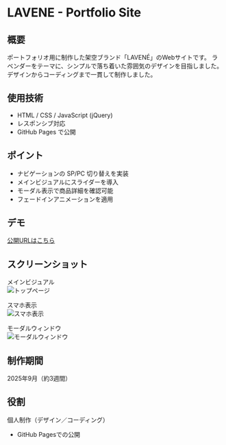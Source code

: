 # LAVENE - Portfolio Site

## 概要
ポートフォリオ用に制作した架空ブランド「LAVENÉ」のWebサイトです。 ラベンダーをテーマに、シンプルで落ち着いた雰囲気のデザインを目指しました。
デザインからコーディングまで一貫して制作しました。

## 使用技術
- HTML / CSS / JavaScript (jQuery)
- レスポンシブ対応
- GitHub Pages で公開

## ポイント
- ナビゲーションの SP/PC 切り替えを実装
- メインビジュアルにスライダーを導入
- モーダル表示で商品詳細を確認可能
- フェードインアニメーションを適用

## デモ
[公開URLはこちら](https://github.com/takemura-cloud/lavene-portfolio.git)

## スクリーンショット
メインビジュアル  
![トップページ](LAVENÉ/screenshots/lavene-main.png)

スマホ表示  
![スマホ表示](LAVENÉ/screenshots/lavene-sp.png)

モーダルウィンドウ  
![モーダルウィンドウ](LAVENÉ/screenshots/lavene-modal.png)

## 制作期間
2025年9月（約3週間）

## 役割
個人制作（デザイン／コーディング）
- GitHub Pagesでの公開
